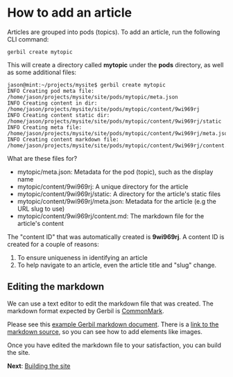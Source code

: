 # How to add an article

Articles are grouped into pods (topics). To add an article, run the following CLI command:

```shell
gerbil create mytopic
```

This will create a directory called **mytopic** under the **pods** directory, as
well as some additional files:

```shell
jason@mint:~/projects/mysite$ gerbil create mytopic
INFO Creating pod meta file: /home/jason/projects/mysite/site/pods/mytopic/meta.json
INFO Creating content in dir: /home/jason/projects/mysite/site/pods/mytopic/content/9wi969rj
INFO Creating content static dir: /home/jason/projects/mysite/site/pods/mytopic/content/9wi969rj/static
INFO Creating meta file: /home/jason/projects/mysite/site/pods/mytopic/content/9wi969rj/meta.json
INFO Creating content markdown file: /home/jason/projects/mysite/site/pods/mytopic/content/9wi969rj/content.md
```

What are these files for?

- mytopic/meta.json: Metadata for the pod (topic), such as the display name
- mytopic/content/9wi969rj: A unique directory for the article
- mytopic/content/9wi969rj/static: A directory for the article's static files
- mytopic/content/9wi969rj/meta.json: Metadata for the article (e.g the URL slug to use)
- mytopic/content/9wi969rj/content.md: The markdown file for the article's content

The "content ID" that was automatically created is **9wi969rj**. A content ID
is created for a couple of reasons:

1. To ensure uniqueness in identifying an article
2. To help navigate to an article, even the article title and "slug" change.

## Editing the markdown

We can use a text editor to edit the markdown file that was created. The
markdown format expected by Gerbil is [CommonMark](https://commonmark.org/).

Please see this [example Gerbil markdown document](/c/tutorials/04n1xhdz/a-sample-markdown-page).
There is a
[link to the markdown source](https://github.com/jasonprogrammer/gerbil/blob/master/site/pods/tutorials/content/04n1xhdz/content.md),
so you can see how to add elements like images.

Once you have edited the markdown file to your satisfaction, you can build
the site.

**Next**: [Building the site](/c/tutorials/y2nldyzg/building-a-site-with-gerbil)
